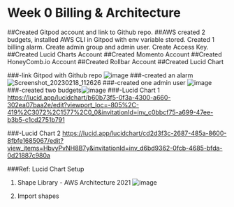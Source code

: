 # Week 0 Billing & Architecture

##Created Gitpod account and link to Github repo. 
##AWS created 2 budgets, installed AWS CLI in Gitpod with env variable stored. Created 1 billing alarm. Create admin group and admin user. Create Access Key. 
##Created Lucid Charts Account
##Created Momento Account
##Created HoneyComb.io Account
##Created Rollbar Account
##Created Lucid Chart

###-link Gitpod with Github repo ![image](https://user-images.githubusercontent.com/116926319/219903874-322af5c5-1132-4f6e-9c8c-e56a7c9f3576.png)
###-created an alarm ![Screenshot_20230218_112626](https://user-images.githubusercontent.com/116926319/219865841-3e22da6b-4c2f-4cce-a692-eaf5d7121e9c.png)
###-created one admin user ![image](https://user-images.githubusercontent.com/116926319/219865993-5b9d763f-781d-4b0b-b403-7243ace6da63.png)
###-created two budgets![image](https://user-images.githubusercontent.com/116926319/219866137-1256f35d-8139-4be2-b51a-cbf4b6946942.png)
###-Lucid Chart 1 https://lucid.app/lucidchart/b60b73f5-0f3a-4300-a660-302ea07baa2e/edit?viewport_loc=-805%2C-419%2C3072%2C1577%2C0_0&invitationId=inv_c0bbcf75-a699-47ee-b3b5-c1cd2751b791

###-Lucid Chart 2
https://lucid.app/lucidchart/cd2d3f3c-2687-485a-8600-8fbfe1685067/edit?view_items=HbvyPvNH8B7y&invitationId=inv_d6bd9362-0fcb-4685-bfda-0d21887c980a

###Ref: Lucid Chart Setup
1. Shape Library - AWS Architecture 2021
![image](https://user-images.githubusercontent.com/116926319/219905030-3f0edc20-d231-42b8-96ac-ad61feae7d66.png)

2. Import shapes
